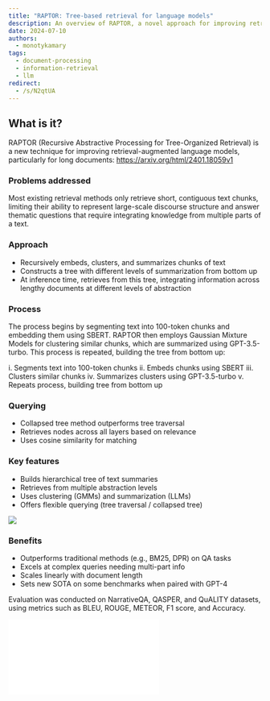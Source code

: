 ```yaml
---
title: "RAPTOR: Tree-based retrieval for language models"
description: An overview of RAPTOR, a novel approach for improving retrieval-augmented language models for long documents using hierarchical tree summaries.
date: 2024-07-10
authors:
  - monotykamary
tags:
  - document-processing
  - information-retrieval
  - llm
redirect:
  - /s/N2qtUA
---
```


## What is it?

RAPTOR (Recursive Abstractive Processing for Tree-Organized Retrieval) is a new technique for improving retrieval-augmented language models, particularly for long documents: <https://arxiv.org/html/2401.18059v1>

### Problems addressed

Most existing retrieval methods only retrieve short, contiguous text chunks, limiting their ability to represent large-scale discourse structure and answer thematic questions that require integrating knowledge from multiple parts of a text.

### Approach

- Recursively embeds, clusters, and summarizes chunks of text
- Constructs a tree with different levels of summarization from bottom up
- At inference time, retrieves from this tree, integrating information across lengthy documents at different levels of abstraction

### Process

The process begins by segmenting text into 100-token chunks and embedding them using SBERT. RAPTOR then employs Gaussian Mixture Models for clustering similar chunks, which are summarized using GPT-3.5-turbo. This process is repeated, building the tree from bottom up:

i. Segments text into 100-token chunks ii. Embeds chunks using SBERT iii. Clusters similar chunks iv. Summarizes clusters using GPT-3.5-turbo v. Repeats process, building tree from bottom up

### Querying

- Collapsed tree method outperforms tree traversal
- Retrieves nodes across all layers based on relevance
- Uses cosine similarity for matching

### Key features

- Builds hierarchical tree of text summaries
- Retrieves from multiple abstraction levels
- Uses clustering (GMMs) and summarization (LLMs)
- Offers flexible querying (tree traversal / collapsed tree)

![](assets/raptor-llm-retrieval-excalidraw.webp)

### Benefits

- Outperforms traditional methods (e.g., BM25, DPR) on QA tasks
- Excels at complex queries needing multi-part info
- Scales linearly with document length
- Sets new SOTA on some benchmarks when paired with GPT-4

Evaluation was conducted on NarrativeQA, QASPER, and QuALITY datasets, using metrics such as BLEU, ROUGE, METEOR, F1 score, and Accuracy.

![](assets/raptor-llm-retrieval.pdf)
